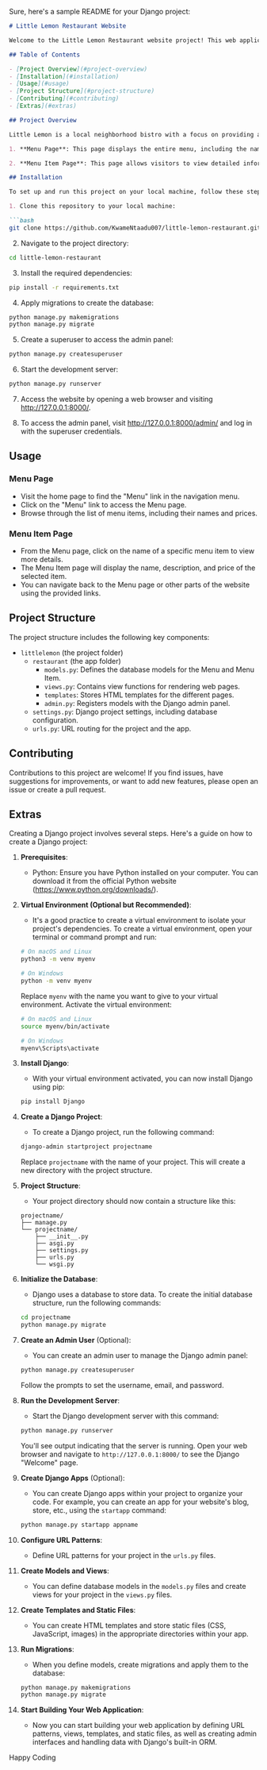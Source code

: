 Sure, here's a sample README for your Django project:

```markdown
# Little Lemon Restaurant Website

Welcome to the Little Lemon Restaurant website project! This web application is designed to showcase the menu and menu items of a local neighborhood bistro. The project is built using the Django framework, providing a dynamic and interactive web experience for visitors.

## Table of Contents

- [Project Overview](#project-overview)
- [Installation](#installation)
- [Usage](#usage)
- [Project Structure](#project-structure)
- [Contributing](#contributing)
- [Extras](#extras)

## Project Overview

Little Lemon is a local neighborhood bistro with a focus on providing a delightful dining experience. As part of their digital transformation, this website has been developed to enable visitors to view their menu and individual menu items. The project consists of two main parts:

1. **Menu Page**: This page displays the entire menu, including the name and price of each menu item. Visitors can browse through the available dishes.

2. **Menu Item Page**: This page allows visitors to view detailed information about a specific menu item. Visitors can click on an item from the Menu page to access this detailed view.

## Installation

To set up and run this project on your local machine, follow these steps:

1. Clone this repository to your local machine:

```bash
git clone https://github.com/KwameNtaadu007/little-lemon-restaurant.git
```

2. Navigate to the project directory:

```bash
cd little-lemon-restaurant
```

3. Install the required dependencies:

```bash
pip install -r requirements.txt
```

4. Apply migrations to create the database:

```bash
python manage.py makemigrations
python manage.py migrate
```

5. Create a superuser to access the admin panel:

```bash
python manage.py createsuperuser
```

6. Start the development server:

```bash
python manage.py runserver
```

7. Access the website by opening a web browser and visiting http://127.0.0.1:8000/.

8. To access the admin panel, visit http://127.0.0.1:8000/admin/ and log in with the superuser credentials.

## Usage

### Menu Page

- Visit the home page to find the "Menu" link in the navigation menu.
- Click on the "Menu" link to access the Menu page.
- Browse through the list of menu items, including their names and prices.

### Menu Item Page

- From the Menu page, click on the name of a specific menu item to view more details.
- The Menu Item page will display the name, description, and price of the selected item.
- You can navigate back to the Menu page or other parts of the website using the provided links.

## Project Structure

The project structure includes the following key components:

- `littlelemon` (the project folder)
  - `restaurant` (the app folder)
    - `models.py`: Defines the database models for the Menu and Menu Item.
    - `views.py`: Contains view functions for rendering web pages.
    - `templates`: Stores HTML templates for the different pages.
    - `admin.py`: Registers models with the Django admin panel.
  - `settings.py`: Django project settings, including database configuration.
  - `urls.py`: URL routing for the project and the app.

## Contributing

Contributions to this project are welcome! If you find issues, have suggestions for improvements, or want to add new features, please open an issue or create a pull request.

## Extras

Creating a Django project involves several steps. Here's a guide on how to create a Django project:

1. **Prerequisites**:
   - Python: Ensure you have Python installed on your computer. You can download it from the official Python website (https://www.python.org/downloads/).

2. **Virtual Environment (Optional but Recommended)**:
   - It's a good practice to create a virtual environment to isolate your project's dependencies. To create a virtual environment, open your terminal or command prompt and run:

   ```bash
   # On macOS and Linux
   python3 -m venv myenv

   # On Windows
   python -m venv myenv
   ```

   Replace `myenv` with the name you want to give to your virtual environment. Activate the virtual environment:

   ```bash
   # On macOS and Linux
   source myenv/bin/activate

   # On Windows
   myenv\Scripts\activate
   ```

3. **Install Django**:
   - With your virtual environment activated, you can now install Django using pip:

   ```bash
   pip install Django
   ```

4. **Create a Django Project**:
   - To create a Django project, run the following command:

   ```bash
   django-admin startproject projectname
   ```

   Replace `projectname` with the name of your project. This will create a new directory with the project structure.

5. **Project Structure**:
   - Your project directory should now contain a structure like this:

   ```
   projectname/
   ├── manage.py
   └── projectname/
       ├── __init__.py
       ├── asgi.py
       ├── settings.py
       ├── urls.py
       └── wsgi.py
   ```

6. **Initialize the Database**:
   - Django uses a database to store data. To create the initial database structure, run the following commands:

   ```bash
   cd projectname
   python manage.py migrate
   ```

7. **Create an Admin User** (Optional):
   - You can create an admin user to manage the Django admin panel:

   ```bash
   python manage.py createsuperuser
   ```

   Follow the prompts to set the username, email, and password.

8. **Run the Development Server**:
   - Start the Django development server with this command:

   ```bash
   python manage.py runserver
   ```

   You'll see output indicating that the server is running. Open your web browser and navigate to `http://127.0.0.1:8000/` to see the Django "Welcome" page.

9. **Create Django Apps** (Optional):
   - You can create Django apps within your project to organize your code. For example, you can create an app for your website's blog, store, etc., using the `startapp` command:

   ```bash
   python manage.py startapp appname
   ```

10. **Configure URL Patterns**:
    - Define URL patterns for your project in the `urls.py` files.

11. **Create Models and Views**:
    - You can define database models in the `models.py` files and create views for your project in the `views.py` files.

12. **Create Templates and Static Files**:
    - You can create HTML templates and store static files (CSS, JavaScript, images) in the appropriate directories within your app.

13. **Run Migrations**:
    - When you define models, create migrations and apply them to the database:

    ```bash
    python manage.py makemigrations
    python manage.py migrate
    ```

14. **Start Building Your Web Application**:
    - Now you can start building your web application by defining URL patterns, views, templates, and static files, as well as creating admin interfaces and handling data with Django's built-in ORM.



Happy Coding
